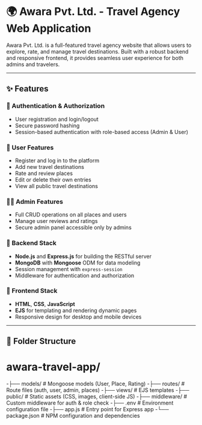 # 🌍 Awara Pvt. Ltd. - Travel Agency Web Application

Awara Pvt. Ltd. is a full-featured travel agency website that allows users to explore, rate, and manage travel destinations. Built with a robust backend and responsive frontend, it provides seamless user experience for both admins and travelers.

---

## ✨ Features

### 🔐 Authentication & Authorization
- User registration and login/logout
- Secure password hashing
- Session-based authentication with role-based access (Admin & User)

### 👤 User Features
- Register and log in to the platform
- Add new travel destinations
- Rate and review places
- Edit or delete their own entries
- View all public travel destinations

### 🧑‍💼 Admin Features
- Full CRUD operations on all places and users
- Manage user reviews and ratings
- Secure admin panel accessible only by admins

### 🧱 Backend Stack
- **Node.js** and **Express.js** for building the RESTful server
- **MongoDB** with **Mongoose** ODM for data modeling
- Session management with `express-session`
- Middleware for authentication and authorization

### 🎨 Frontend Stack
- **HTML**, **CSS**, **JavaScript**
- **EJS** for templating and rendering dynamic pages
- Responsive design for desktop and mobile devices

---

## 📁 Folder Structure

# awara-travel-app/
-├── models/ # Mongoose models (User, Place, Rating)
-├── routes/ # Route files (auth, user, admin, places)
-├── views/ # EJS templates
-├── public/ # Static assets (CSS, images, client-side JS)
-├── middleware/ # Custom middleware for auth & role check
-├── .env # Environment configuration file
-├── app.js # Entry point for Express app
-└── package.json # NPM configuration and dependencies
